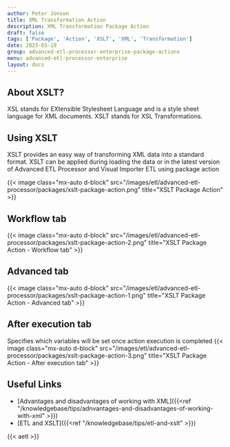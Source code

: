 ```yaml
---
author: Peter Jonson
title: XML Transformation Action
description: XML Transformation Package Action
draft: false
tags: ['Package', 'Action', 'XSLT', 'XML', 'Transformation']
date: 2023-03-18
group: advanced-etl-processor-enterprise-package-actions
menu: advanced-etl-processor-enterprise
layout: docs
---
```


## About XSLT?

XSL stands for EXtensible Stylesheet Language and is a style sheet language for XML documents. XSLT stands for XSL Transformations.

## Using XSLT

XSLT provides an easy way of transforming XML data into a standard format. XSLT can be applied during loading the data or in the latest version of Advanced ETL Processor and Visual Importer ETL using package action

{{< image class="mx-auto d-block"  src="/images/etl/advanced-etl-processor/packages/xslt-package-action.png" title="XSLT Package Action" >}}

## Workflow tab

{{< image class="mx-auto d-block"  src="/images/etl/advanced-etl-processor/packages/xslt-package-action-2.png" title="XSLT Package Action - Workflow tab" >}}

## Advanced tab

{{< image class="mx-auto d-block"  src="/images/etl/advanced-etl-processor/packages/xslt-package-action-1.png" title="XSLT Package Action - Advanced tab" >}}

## After execution tab

Specifies which variables will be set once action execution is completed
{{< image class="mx-auto d-block"  src="/images/etl/advanced-etl-processor/packages/xslt-package-action-3.png" title="XSLT Package Action - After execution tab" >}}

## Useful Links

- [Advantages and disadvantages of working with XML]({{<ref "/knowledgebase/tips/adnvantages-and-disadvantages-of-working-with-xml" >}})
- [ETL and XSLT]({{<ref "/knowledgebase/tips/etl-and-xslt" >}})

{{< aetl >}}
